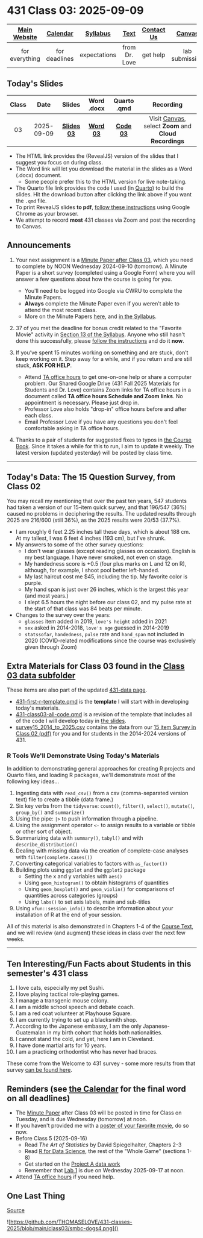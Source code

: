 # 431 Class 03: 2025-09-09

[Main Website](https://thomaselove.github.io/431-2025/) | [Calendar](https://thomaselove.github.io/431-2025/calendar.html) | [Syllabus](https://thomaselove.github.io/431-syllabus-2025/) | [Text](https://thomaselove.github.io/431-book/) | [Contact Us](https://thomaselove.github.io/431-2025/contact.html) | [Canvas](https://canvas.case.edu) | [Data and Code](https://github.com/THOMASELOVE/431-data)
:-----------: | :--------------: | :----------: | :---------: | :-------------: | :-----------: | :------------:
for everything | for deadlines | expectations | from Dr. Love | get help | lab submission | for downloads

## Today's Slides

Class | Date | Slides | Word .docx | Quarto .qmd | Recording
:---: | :--------: | :------: | :------: | :------: | :-------------:
03 | 2025-09-09 | **[Slides 03](https://thomaselove.github.io/431-slides-2025/class03.html)** | **[Word 03](https://thomaselove.github.io/431-slides-2025/class03w.docx)** | **[Code 03](https://github.com/THOMASELOVE/431-slides-2025/blob/main/class03.qmd)** | Visit [Canvas](https://canvas.case.edu/), select **Zoom** and **Cloud Recordings**

- The HTML link provides the (RevealJS) version of the slides that I suggest you focus on during class.
- The Word link will let you download the material in the slides as a Word (.docx) document.
    - Some people prefer this to the HTML version for live note-taking.
- The Quarto file link provides the code I used (in [Quarto](https://quarto.org/)) to build the slides. Hit the download button after clicking the link above if you want the `.qmd` file.
- To print RevealJS slides **to pdf**, [follow these instructions](https://quarto.org/docs/presentations/revealjs/presenting.html#print-to-pdf) using Google Chrome as your browser.
- We attempt to record **most** 431 classes via Zoom and post the recording to Canvas.


## Announcements

1. Your next assignment is a [Minute Paper after Class 03](https://bit.ly/431-2025-minute-03), which you need to complete by NOON Wednesday 2024-09-10 (tomorrow). A Minute Paper is a short survey (completed using a Google Form) where you will answer a few questions about how the course is going for you.
    - You'll need to be logged into Google via CWRU to complete the Minute Papers. 
    - **Always** complete the Minute Paper even if you weren’t able to attend the most recent class. 
    - More on the Minute Papers [here](https://github.com/THOMASELOVE/431-minute-2025), and [in the Syllabus](https://thomaselove.github.io/431-syllabus-2025/10_assignments.html#minute-papers).

2. 37 of you met the deadline for bonus credit related to the "Favorite Movie" activity in [Section 13 of the Syllabus](https://thomaselove.github.io/431-syllabus-2025/13_movies.html). Anyone who still hasn't done this successfully, please [follow the instructions](https://thomaselove.github.io/431-syllabus-2025/13_movies.html) and do it **now**.

3. If you’ve spent 15 minutes working on something and are stuck, don’t keep working on it. Step away for a while, and if you return and are still stuck, **ASK FOR HELP**.
    - Attend [TA office hours](https://thomaselove.github.io/431-2025/contact.html) to get one-on-one help or share a computer problem. Our Shared Google Drive (431 Fall 2025 Materials for Students and Dr. Love) contains Zoom links for TA office hours in a document called **TA office hours Schedule and Zoom links**. No appointment is necessary. Please just drop in.
    - Professor Love also holds "drop-in" office hours before and after each class.
    - Email Professor Love if you have any questions you don't feel comfortable asking in TA office hours.

4. Thanks to a pair of students for suggested fixes to typos in [the Course Book](https://thomaselove.github.io/431-book/). Since it takes a while for this to run, I aim to update it weekly. The latest version (updated yesterday) will be posted by class time.

-------

## Today's Data: The 15 Question Survey, from Class 02

You may recall my mentioning that over the past ten years, 547 students had taken a version of our 15-item quick survey, and that 196/547 (36%) caused no problems in deciphering the results. The updated results through 2025 are 216/600 (still 36%), as the 2025 results were 20/53 (37.7%).

- I am roughly 6 feet 2.25 inches tall these days, which is about 188 cm. At my tallest, I was 6 feet 4 inches (193 cm), but I've shrunk.
- My answers to some of the other survey questions:
    - I don't wear glasses (except reading glasses on occasion). English is my best language. I have never smoked, not even on stage.
    - My handedness score is +0.5 (four plus marks on L and 12 on R), although, for example, I shoot pool better left-handed.
    - My last haircut cost me $45, including the tip. My favorite color is purple.
    - My hand span is just over 26 inches, which is the largest this year (and most years.)
    - I slept 6.5 hours the night before our class 02, and my pulse rate at the start of that class was 84 beats per minute.
- Changes to the survey over the years:
    - `glasses` item added in 2019, `love's height` added in 2021
    - `sex` asked in 2014-2018, `love's age` guessed in 2014-2019
    - `statssofar`, `handedness`, `pulse` rate and `hand_span` not included in 2020 (COVID-related modifications since the course was exclusively given through Zoom)

## Extra Materials for Class 03 found in the [Class 03 data subfolder](https://github.com/THOMASELOVE/431-classes-2025/tree/main/class03/data)

These items are also part of the updated [431-data page](https://github.com/THOMASELOVE/431-data).

- [431-first-r-template.qmd](data/431-first-r-template.qmd) is the **template** I will start with in developing today's materials.
- [431-class03-all-code.qmd](data/431-class03-allcode.qmd) is a revision of the template that includes all of the code I will develop today in [the slides](https://thomaselove.github.io/431-slides-2024/class03.html).
- [survey15_2014_to_2025.csv](data/survey15_2014_to_2025.csv) contains the data from our [15 item Survey in Class 02 (pdf)](https://github.com/THOMASELOVE/431-classes-2025/blob/main/class02/431_surveyhandout_1perstudent_2025-09-04.pdf) for you and for students in the 2014-2024 versions of 431.

### R Tools We'll Demonstrate Using Today's Materials

In addition to demonstrating general approaches for creating R projects and Quarto files, and loading R packages, we'll demonstrate most of the following key ideas...

1. Ingesting data with `read_csv()` from a csv (comma-separated version text) file to create a tibble (data frame.)
2. Six key verbs from the `tidyverse`: `count()`, `filter()`, `select()`, `mutate()`, `group_by()` and `summarize()`
3. Using the pipe: `|>` to push information through a pipeline.
4. Using the assignment operator `<-` to assign results to a variable or tibble or other sort of object.
5. Summarizing data with `summary()`, `tabyl()` and with `describe_distribution()`
6. Dealing with missing data via the creation of complete-case analyses with `filter(complete.cases())`
7. Converting categorical variables to factors with `as_factor())`
8. Building plots using `ggplot` and the `ggplot2` package
    - Setting the x and y variables with `aes()`
    - Using `geom_histogram()` to obtain histograms of quantities
    - Using `geom_boxplot()` and `geom_violin()` for comparisons of quantities across categories (groups)
    - Using `labs()` to set axis labels, main and sub-titles
9. Using `xfun::session_info()` to describe information about your installation of R at the end of your session.

All of this material is also demonstrated in Chapters 1-4 of the [Course Text](https://thomaselove.github.io/431-book/), and we will review (and augment) these ideas in class over the next few weeks.

---------

## Ten Interesting/Fun Facts about Students in this semester's 431 class

1. I love cats, especially my pet Sushi.
2. I love playing tactical role-playing games.
3. I manage a transgenic mouse colony.
4. I am a middle school speech and debate coach.
5. I am a red coat volunteer at Playhouse Square.
6. I am currently trying to set up a blacksmith shop.
7. According to the Japanese embassy, I am the only Japanese-Guatemalan in my birth cohort that holds both nationalities.
8. I cannot stand the cold, and yet, here I am in Cleveland.
9. I have done martial arts for 10 years.
10. I am a practicing orthodontist who has never had braces.

These come from the Welcome to 431 survey - some more results from that survey [can be found here](https://github.com/THOMASELOVE/431-classes-2025/blob/main/class02/welcome_report.md).

## Reminders (see [the Calendar](https://thomaselove.github.io/431-2025/calendar.html) for the final word on all deadlines)

- The [Minute Paper](https://github.com/THOMASELOVE/431-minute-2025/tree/main) after Class 03 will be posted in time for Class on Tuesday, and is due Wednesday (tomorrow) at noon.    
- If you haven't provided me with a [poster of your favorite movie](https://thomaselove.github.io/431-syllabus-2025/13_movies.html), do so now.
- Before Class 5 (2025-09-16)
    - Read *The Art of Statistics* by David Spiegelhalter, Chapters 2-3
    - Read [R for Data Science](https://r4ds.hadley.nz/), the rest of the "Whole Game" (sections 1-8)
    - Get started on the [Project A data work](https://thomaselove.github.io/431-projectA-2025/)
    - Remember that [Lab 1](https://github.com/THOMASELOVE/431-labs-2025) is due on Wednesday 2025-09-17 at noon.
- Attend [TA office hours](https://thomaselove.github.io/431-2025/contact.html#ta-office-hours) if you need help.     

## One Last Thing

[Source](http://www.smbc-comics.com/comic/dogs-4)

![https://github.com/THOMASELOVE/431-classes-2025/blob/main/class03/smbc-dogs4.png]()
